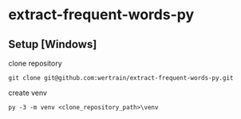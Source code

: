 # extract-frequent-words-py

## Setup [Windows]

clone repository

    git clone git@github.com:wertrain/extract-frequent-words-py.git

create venv

    py -3 -m venv <clone_repository_path>\venv


